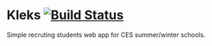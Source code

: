 # Kleks [![Build Status](https://travis-ci.org/mkasztelnik/kleks.svg)](https://travis-ci.org/mkasztelnik/kleks)

Simple recruting students web app for CES summer/winter schools.
